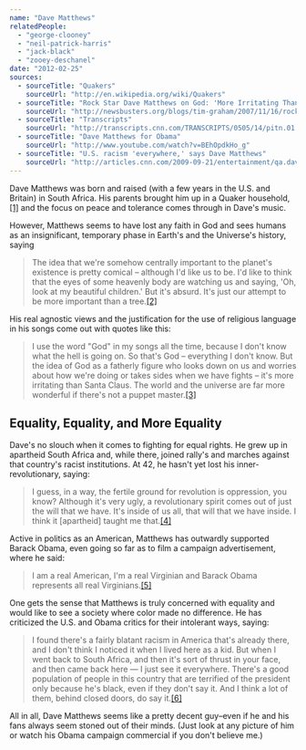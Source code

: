 ```yaml
---
name: "Dave Matthews"
relatedPeople:
  - "george-clooney"
  - "neil-patrick-harris"
  - "jack-black"
  - "zooey-deschanel"
date: "2012-02-25"
sources:
  - sourceTitle: "Quakers"
    sourceUrl: "http://en.wikipedia.org/wiki/Quakers"
  - sourceTitle: "Rock Star Dave Matthews on God: 'More Irritating Than Santa Claus.'"
    sourceUrl: "http://newsbusters.org/blogs/tim-graham/2007/11/16/rock-star-dave-matthews-god-more-irritating-santa-claus"
  - sourceTitle: "Transcripts"
    sourceUrl: "http://transcripts.cnn.com/TRANSCRIPTS/0505/14/pitn.01.html"
  - sourceTitle: "Dave Matthews for Obama"
    sourceUrl: "http://www.youtube.com/watch?v=BEhOpdkHo_g"
  - sourceTitle: "U.S. racism 'everywhere,' says Dave Matthews"
    sourceUrl: "http://articles.cnn.com/2009-09-21/entertainment/qa.dave.matthews_1_dave-matthews-band-south-africa-groogrux-king?_s=PM:SHOWBIZ"
---
```


Dave Matthews was born and raised (with a few years in the U.S. and Britain) in South Africa. His parents brought him up in a Quaker household,<a class="source-citation" href="#http://en.wikipedia.org/wiki/Quakers" title="Quakers">[1]</a> and the focus on peace and tolerance comes through in Dave's music.

However, Matthews seems to have lost any faith in God and sees humans as an insignificant, temporary phase in Earth's and the Universe's history, saying

>The idea that we're somehow centrally important to the planet's existence is pretty comical – although I'd like us to be. I'd like to think that the eyes of some heavenly body are watching us and saying, 'Oh, look at my beautiful children.' But it's absurd. It's just our attempt to be more important than a tree.<a class="source-citation" href="#http://newsbusters.org/blogs/tim-graham/2007/11/16/rock-star-dave-matthews-god-more-irritating-santa-claus" title="Rock Star Dave Matthews on God: &apos;More Irritating Than Santa Claus.&apos;">[2]</a>

His real agnostic views and the justification for the use of religious language in his songs come out with quotes like this:

>I use the word "God" in my songs all the time, because I don't know what the hell is going on. So that's God – everything I don't know. But the idea of God as a fatherly figure who looks down on us and worries about how we're doing or takes sides when we have fights – it's more irritating than Santa Claus. The world and the universe are far more wonderful if there's not a puppet master.<a class="source-citation" href="#http://newsbusters.org/blogs/tim-graham/2007/11/16/rock-star-dave-matthews-god-more-irritating-santa-claus" title="Rock Star Dave Matthews on God: &apos;More Irritating Than Santa Claus.&apos;">[3]</a>

## Equality, Equality, and More Equality

Dave's no slouch when it comes to fighting for equal rights. He grew up in apartheid South Africa and, while there, joined rally's and marches against that country's racist institutions. At 42, he hasn't yet lost his inner-revolutionary, saying:

>I guess, in a way, the fertile ground for revolution is oppression, you know? Although it's very ugly, a revolutionary spirit comes out of just the will that we have. It's inside of us all, that will that we have inside. I think it [apartheid] taught me that.<a class="source-citation" href="#http://transcripts.cnn.com/TRANSCRIPTS/0505/14/pitn.01.html" title="Transcripts">[4]</a>

Active in politics as an American, Matthews has outwardly supported Barack Obama, even going so far as to film a campaign advertisement, where he said:

>I am a real American, I'm a real Virginian and Barack Obama represents all real Virginians.<a class="source-citation" href="#http://www.youtube.com/watch?v=BEhOpdkHo_g" title="Dave Matthews for Obama">[5]</a>

One gets the sense that Matthews is truly concerned with equality and would like to see a society where color made no difference. He has criticized the U.S. and Obama critics for their intolerant ways, saying:

>I found there's a fairly blatant racism in America that's already there, and I don't think I noticed it when I lived here as a kid. But when I went back to South Africa, and then it's sort of thrust in your face, and then came back here — I just see it everywhere. There's a good population of people in this country that are terrified of the president only because he's black, even if they don't say it. And I think a lot of them, behind closed doors, do say it.<a class="source-citation" href="#http://articles.cnn.com/2009-09-21/entertainment/qa.dave.matthews_1_dave-matthews-band-south-africa-groogrux-king?_s=PM:SHOWBIZ" title="U.S. racism &apos;everywhere,&apos; says Dave Matthews">[6]</a>

All in all, Dave Matthews seems like a pretty decent guy–even if he and his fans always seem stoned out of their minds. (Just look at any picture of him or watch his Obama campaign commercial if you don't believe me.)